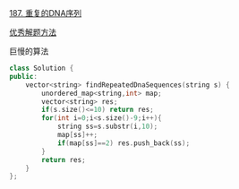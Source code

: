 [187. 重复的DNA序列](https://leetcode-cn.com/problems/repeated-dna-sequences/)


[优秀解题方法](https://leetcode-cn.com/problems/repeated-dna-sequences/solution/bit-manipulation-8-ms-faster-than-9980-of-c96-mb-l/)

巨慢的算法
```cpp
class Solution {
public:
    vector<string> findRepeatedDnaSequences(string s) {
        unordered_map<string,int> map;
        vector<string> res;
        if(s.size()<=10) return res;
        for(int i=0;i<s.size()-9;i++){
            string ss=s.substr(i,10);
            map[ss]++;
            if(map[ss]==2) res.push_back(ss);
        }
        return res;
    }
};
```
